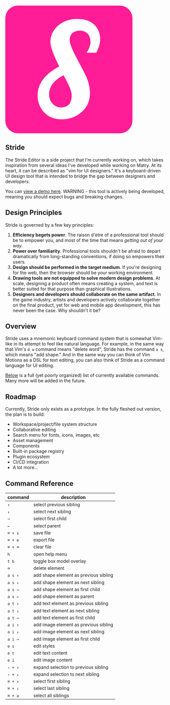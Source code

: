 
![the logo for stride, an S surrounded by a pink rounded rectangle](https://github.com/danielvaughn/stride-editor/blob/main/public/stride_logo.svg?raw=true)

## Stride

The Stride Editor is a side project that I'm currently working on,
which takes inspiration from several ideas I've developed while working on Matry.
At its heart, it can be described as "vim for UI designers."
It's a keyboard-driven UI design tool that is intended to bridge the gap between designers and developers.

You can [view a demo here](https://stride-editor.vercel.app). WARNING - this tool is actively being developed, meaning you should expect bugs and breaking changes.

## Design Principles

Stride is governed by a few key principles:

1. **Efficiency begets power**. The raison d'etre of a professional tool should be to empower you, and most of the time that means *getting out of your way*.
2. **Power over familiarity**. Professional tools shouldn't be afraid to depart dramatically from long-standing conventions, if doing so empowers their users.
3. **Design should be performed in the target medium**. If you're designing for the web, then the browser should be your working environment.
4. **Drawing tools are not equipped to solve modern design problems**. At scale, designing a product often means creating a system, and text is better suited for that purpose than graphical illustrations.
5. **Designers and developers should collaborate on the same artifact**. In the game industry, artists and developers actively collaborate together on the final product, yet for web and mobile app development, this has never been the case. Why shouldn't it be?

## Overview

Stride uses a mnemonic keyboard command system that is somewhat Vim-like in its attempt to feel like natural language.
For example, in the same way that Vim's `d w` command means "delete word", Stride has the command `a s`, which means "add shape."
And in the same way you can think of Vim Motions as a DSL for text editing, you can also think of Stride as a command language for UI editing.

[Below](#command-reference) is a full (yet poorly organized) list of currently available commands.
Many more will be added in the future.

## Roadmap

Currently, Stride only exists as a prototype.
In the fully fleshed out version, the plan is to build:

* Workspace/project/file system structure
* Collaborative editing
* Search menu for fonts, icons, images, etc
* Asset management
* Components
* Built-in package registry
* Plugin ecosystem
* CI/CD integration
* A lot more...

## Command Reference

| command | description |
| --- | --- |
| `↑` | select previous sibling |
| `↓` | select next sibling |
| `→` | select first child |
| `←` | select parent |
| `⌘ + s` | save file |
| `⌘ + e` | export file |
| `⌘ + ⌫` | clear file |
| `h` | open help menu |
| `t b` | toggle box model overlay |
| `⌫` | delete element |
| `a s ↑` | add shape element as previous sibling |
| `a s ↓` | add shape element as next sibling |
| `a s →` | add shape element as first child |
| `a s ←` | add shape element as parent |
| `a t ↑` | add text element as previous sibling |
| `a t ↓` | add text element as next sibling |
| `a t →` | add text element as first child |
| `a i ↑` | add image element as previous sibling |
| `a i ↓` | add image element as next sibling |
| `a i →` | add image element as first child |
| `e s` | edit styles |
| `e t` | edit text content |
| `e i` | edit image content |
| `⇧ + ↑` | expand selection to previous sibling |
| `⇧ + ↓` | expand selection to next sibling |
| `⌘ + ↑` | select first sibling |
| `⌘ + ↓` | select last sibling |
| `⌘ + a` | select all siblings |
